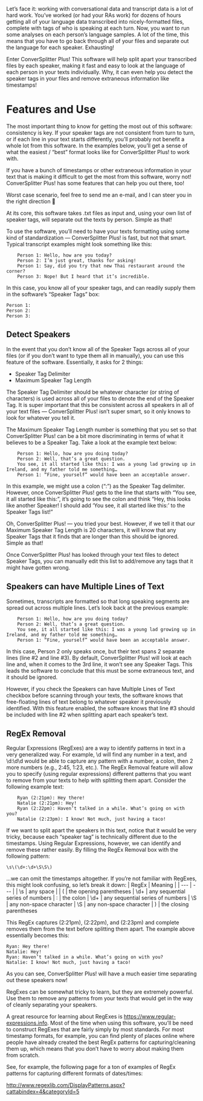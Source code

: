 Let’s face it: working with conversational data and transcript data is a lot of hard work. You’ve worked (or had your RAs work) for dozens of hours getting all of your language data transcribed into nicely-formatted files, complete with tags of who is speaking at each turn. Now, you want to run some analyses on each person’s language samples. A lot of the time, this means that you have to go back through all of your files and separate out the language for each speaker. Exhausting!

Enter ConverSplitter Plus! This software will help split apart your transcribed files by each speaker, making it fast and easy to look at the language of each person in your texts individually. Why, it can even help you detect the speaker tags in your files and remove extraneous information like timestamps!


# Features and Use

The most important thing to know for getting the most out of this software: consistency is key. If your speaker tags are not consistent from turn to turn, or if each line in your text starts differently, you’ll probably not benefit a whole lot from this software. In the examples below, you’ll get a sense of what the easiest / “best” format looks like for ConverSplitter Plus! to work with.

If you have a bunch of timestamps or other extraneous information in your text that is making it difficult to get the most from this software, worry not! ConverSplitter Plus! has some features that can help you out there, too!

Worst case scenario, feel free to send me an e-mail, and I can steer you in the right direction 🙂

At its core, this software takes .txt files as input and, using your own list of speaker tags, will separate out the texts by person. Simple as that!

To use the software, you’ll need to have your texts formatting using some kind of standardization — ConverSplitter Plus! is fast, but not that smart. Typical transcript examples might look something like this:

```
    Person 1: Hello, how are you today?
    Person 2: I’m just great, thanks for asking!
    Person 1: Say, did you try that new Thai restaurant around the corner?
    Person 3: Nope! But I heard that it’s incredible.
```

In this case, you know all of your speaker tags, and can readily supply them in the software’s “Speaker Tags” box:

```
Person 1:
Person 2:
Person 3:
```

## Detect Speakers

In the event that you don’t know all of the Speaker Tags across all of your files (or if you don’t want to type them all in manually), you can use this feature of the software. Essentially, it asks for 2 things:

- Speaker Tag Delimiter
- Maximum Speaker Tag Length

The Speaker Tag Delimiter should be whatever character (or string of characters) is used across all of your files to denote the end of the Speaker Tag. It is super important that this be consistent across all speakers in all of your text files — ConverSplitter Plus! isn’t super smart, so it only knows to look for whatever you tell it.

The Maximum Speaker Tag Length number is something that you set so that ConverSplitter Plus! can be a bit more discriminating in terms of what it believes to be a Speaker Tag. Take a look at the example text below:

```
    Person 1: Hello, how are you doing today?
    Person 2: Well, that’s a great question.
    You see, it all started like this: I was a young lad growing up in Ireland, and my father told me something…
    Person 1: “Fine, yourself” would have been an acceptable answer.
```

In this example, we might use a colon (“:”) as the Speaker Tag delimiter. However, once ConverSplitter Plus! gets to the line that starts with “You see, it all started like this:”, it’s going to see the colon and think “Hey, this looks like another Speaker! I should add ‘You see, it all started like this:’ to the Speaker Tags list!”

Oh, ConverSplitter Plus! — you tried your best. However, if we tell it that our Maximum Speaker Tag Length is 20 characters, it will know that any Speaker Tags that it finds that are longer than this should be ignored. Simple as that!

Once ConverSplitter Plus! has looked through your text files to detect Speaker Tags, you can manually edit this list to add/remove any tags that it might have gotten wrong.

## Speakers can have Multiple Lines of Text

Sometimes, transcripts are formatted so that long speaking segments are spread out across multiple lines. Let’s look back at the previous example:

```
    Person 1: Hello, how are you doing today?
    Person 2: Well, that’s a great question.
    You see, it all started like this: I was a young lad growing up in Ireland, and my father told me something…
    Person 1: “Fine, yourself” would have been an acceptable answer.
```

In this case, Person 2 only speaks once, but their text spans 2 separate lines (line #2 and line #3). By default, ConverSplitter Plus! will look at each line and, when it comes to the 3rd line, it won’t see any Speaker Tags. This leads the software to conclude that this must be some extraneous text, and it should be ignored.

However, if you check the Speakers can have Multiple Lines of Text checkbox before scanning through your texts, the software knows that free-floating lines of text belong to whatever speaker it previously identified. With this feature enabled, the software knows that line #3 should be included with line #2 when splitting apart each speaker’s text.

## RegEx Removal

Regular Expressions (RegExes) are a way to identify patterns in text in a very generalized way. For example, \d will find any number in a text, and \d:\d\d would be able to capture any pattern with a number, a colon, then 2 more numbers (e.g., 2:45, 1:23, etc.). The RegEx Removal feature will allow you to specify (using regular expressions) different patterns that you want to remove from your texts to help with splitting them apart. Consider the following example text:

```
    Ryan (2:21pm): Hey there!
    Natalie (2:21pm): Hey!
    Ryan (2:22pm): Haven’t talked in a while. What’s going on with you?
    Natalie (2:23pm): I know! Not much, just having a taco!
```

If we want to split apart the speakers in this text, notice that it would be very tricky, because each “speaker tag” is technically different due to the timestamps. Using Regular Expressions, however, we can identify and remove these rather easily. By filling the RegEx Removal box with the following pattern:

```\s\(\d+:\d+\S\S\)```

…we can omit the timestamps altogether. If you’re not familiar with RegExes, this might look confusing, so let’s break it down:
| RegEx | Meaning |
| --- | --- |
| \s | any space |
| \( | the opening parentheses
| \d+ | any sequential series of numbers
| : |	the colon
| \d+ | any sequential series of numbers
| \S | any non-space character
| \S | any non-space character
| \) | the closing parentheses

This RegEx captures (2:21pm), (2:22pm), and (2:23pm) and complete removes them from the text before splitting them apart. The example above essentially becomes this:

    Ryan: Hey there!
    Natalie: Hey!
    Ryan: Haven’t talked in a while. What’s going on with you?
    Natalie: I know! Not much, just having a taco!

As you can see, ConverSplitter Plus! will have a much easier time separating out these speakers now!

RegExes can be somewhat tricky to learn, but they are extremely powerful. Use them to remove any patterns from your texts that would get in the way of cleanly separating your speakers.

A great resource for learning about RegExes is https://www.regular-expressions.info. Most of the time when using this software, you’ll be need to construct RegExes that are fairly simply by most standards. For most timestamp formats, for example, you can find plenty of places online where people have already created the best RegEx patterns for capturing/cleaning them up, which means that you don’t have to worry about making them from scratch.

See, for example, the following page for a ton of examples of RegEx patterns for capturing different formats of dates/times:

http://www.regexlib.com/DisplayPatterns.aspx?cattabindex=4&categoryId=5

